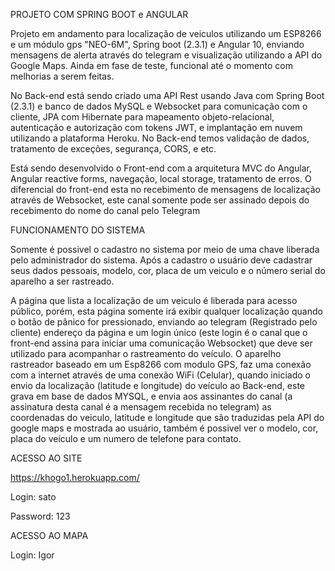 PROJETO COM SPRING BOOT e ANGULAR

  Projeto em andamento para localização de veiculos utilizando um ESP8266 e um módulo gps "NEO-6M", Spring boot (2.3.1) e Angular 10, enviando mensagens de alerta através do telegram e visualização utilizando a API do Google Maps. Ainda em fase de teste, funcional até o momento com melhorias a serem feitas. 

  No Back-end está sendo criado uma API Rest usando Java com Spring Boot (2.3.1) e banco de dados MySQL e Websocket para comunicação com o cliente, JPA com Hibernate para mapeamento objeto-relacional, autenticação e autorização com tokens JWT, e implantação em nuvem utilizando a plataforma Heroku. No Back-end temos validação de dados, tratamento de exceções, segurança, CORS, e etc.

  Está sendo desenvolvido o Front-end com a arquitetura MVC do Angular, Angular reactive forms, navegação, local storage, tratamento de erros. O diferencial do front-end esta no recebimento de mensagens de localização através de Websocket, este canal somente pode ser assinado depois do recebimento do nome do canal pelo Telegram

FUNCIONAMENTO DO SISTEMA

  Somente é possivel o cadastro no sistema por meio de uma chave liberada pelo administrador do sistema. Após a cadastro o usuário deve cadastrar seus dados pessoais, modelo, cor, placa de um veiculo e o número serial do aparelho a ser rastreado. 

  A página que lista a localização de um veiculo é liberada para acesso público, porém, esta página somente irá exibir qualquer localização quando o botão de pânico for pressionado, enviando ao telegram (Registrado pelo cliente) endereço da página e um login único (este login é o canal que o front-end assina para iniciar uma comunicação Websocket) que deve ser utilizado para acompanhar o rastreamento do veículo. O aparelho rastreador baseado em um Esp8266 com modulo GPS, faz uma conexão com a internet através de uma conexão WiFi (Celular),  quando iniciado o envio da localização (latitude e longitude) do veículo ao Back-end, este grava em base de dados MYSQL, e envia aos assinantes do canal (a assinatura desta canal é a mensagem recebida no telegram) as coordenadas do veiculo, latitude e longitude que são traduzidas pela API do google maps e mostrada ao usuário, também é possivel ver o modelo, cor, placa do veículo e um numero de telefone para contato.
  
ACESSO AO SITE

https://khogo1.herokuapp.com/

Login: sato

Password: 123

ACESSO AO MAPA

Login: Igor




